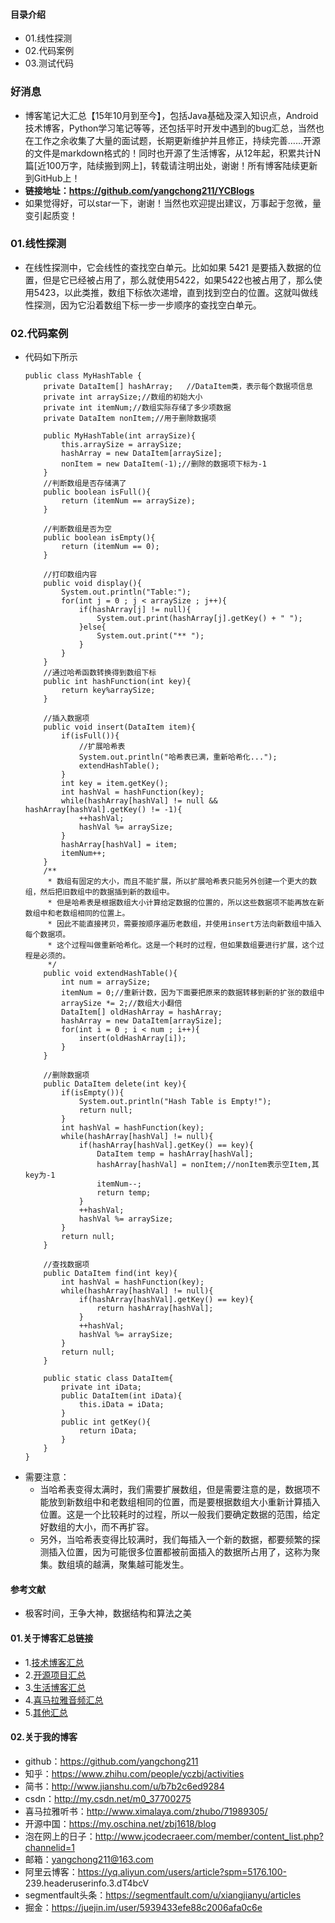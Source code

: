 #### 目录介绍
- 01.线性探测
- 02.代码案例
- 03.测试代码


### 好消息
- 博客笔记大汇总【15年10月到至今】，包括Java基础及深入知识点，Android技术博客，Python学习笔记等等，还包括平时开发中遇到的bug汇总，当然也在工作之余收集了大量的面试题，长期更新维护并且修正，持续完善……开源的文件是markdown格式的！同时也开源了生活博客，从12年起，积累共计N篇[近100万字，陆续搬到网上]，转载请注明出处，谢谢！所有博客陆续更新到GitHub上！
- **链接地址：https://github.com/yangchong211/YCBlogs**
- 如果觉得好，可以star一下，谢谢！当然也欢迎提出建议，万事起于忽微，量变引起质变！


### 01.线性探测
- 在线性探测中，它会线性的查找空白单元。比如如果 5421 是要插入数据的位置，但是它已经被占用了，那么就使用5422，如果5422也被占用了，那么使用5423，以此类推，数组下标依次递增，直到找到空白的位置。这就叫做线性探测，因为它沿着数组下标一步一步顺序的查找空白单元。


### 02.代码案例
- 代码如下所示
    ```
    public class MyHashTable {
        private DataItem[] hashArray;   //DataItem类，表示每个数据项信息
        private int arraySize;//数组的初始大小
        private int itemNum;//数组实际存储了多少项数据
        private DataItem nonItem;//用于删除数据项
         
        public MyHashTable(int arraySize){
            this.arraySize = arraySize;
            hashArray = new DataItem[arraySize];
            nonItem = new DataItem(-1);//删除的数据项下标为-1
        }
        //判断数组是否存储满了
        public boolean isFull(){
            return (itemNum == arraySize);
        }
         
        //判断数组是否为空
        public boolean isEmpty(){
            return (itemNum == 0);
        }
         
        //打印数组内容
        public void display(){
            System.out.println("Table:");
            for(int j = 0 ; j < arraySize ; j++){
                if(hashArray[j] != null){
                    System.out.print(hashArray[j].getKey() + " ");
                }else{
                    System.out.print("** ");
                }
            }
        }
        //通过哈希函数转换得到数组下标
        public int hashFunction(int key){
            return key%arraySize;
        }
         
        //插入数据项
        public void insert(DataItem item){
            if(isFull()){
                //扩展哈希表
                System.out.println("哈希表已满，重新哈希化...");
                extendHashTable();
            }
            int key = item.getKey();
            int hashVal = hashFunction(key);
            while(hashArray[hashVal] != null && hashArray[hashVal].getKey() != -1){
                ++hashVal;
                hashVal %= arraySize;
            }
            hashArray[hashVal] = item;
            itemNum++;
        }
        /**
         * 数组有固定的大小，而且不能扩展，所以扩展哈希表只能另外创建一个更大的数组，然后把旧数组中的数据插到新的数组中。
         * 但是哈希表是根据数组大小计算给定数据的位置的，所以这些数据项不能再放在新数组中和老数组相同的位置上。
         * 因此不能直接拷贝，需要按顺序遍历老数组，并使用insert方法向新数组中插入每个数据项。
         * 这个过程叫做重新哈希化。这是一个耗时的过程，但如果数组要进行扩展，这个过程是必须的。
         */
        public void extendHashTable(){
            int num = arraySize;
            itemNum = 0;//重新计数，因为下面要把原来的数据转移到新的扩张的数组中
            arraySize *= 2;//数组大小翻倍
            DataItem[] oldHashArray = hashArray;
            hashArray = new DataItem[arraySize];
            for(int i = 0 ; i < num ; i++){
                insert(oldHashArray[i]);
            }
        }
         
        //删除数据项
        public DataItem delete(int key){
            if(isEmpty()){
                System.out.println("Hash Table is Empty!");
                return null;
            }
            int hashVal = hashFunction(key);
            while(hashArray[hashVal] != null){
                if(hashArray[hashVal].getKey() == key){
                    DataItem temp = hashArray[hashVal];
                    hashArray[hashVal] = nonItem;//nonItem表示空Item,其key为-1
                    itemNum--;
                    return temp;
                }
                ++hashVal;
                hashVal %= arraySize;
            }
            return null;
        }
         
        //查找数据项
        public DataItem find(int key){
            int hashVal = hashFunction(key);
            while(hashArray[hashVal] != null){
                if(hashArray[hashVal].getKey() == key){
                    return hashArray[hashVal];
                }
                ++hashVal;
                hashVal %= arraySize;
            }
            return null;
        }
         
        public static class DataItem{
            private int iData;
            public DataItem(int iData){
                this.iData = iData;
            }
            public int getKey(){
                return iData;
            }
        }
    }
    ```
- 需要注意：
    - 当哈希表变得太满时，我们需要扩展数组，但是需要注意的是，数据项不能放到新数组中和老数组相同的位置，而是要根据数组大小重新计算插入位置。这是一个比较耗时的过程，所以一般我们要确定数据的范围，给定好数组的大小，而不再扩容。
    - 另外，当哈希表变得比较满时，我们每插入一个新的数据，都要频繁的探测插入位置，因为可能很多位置都被前面插入的数据所占用了，这称为聚集。数组填的越满，聚集越可能发生。






#### 参考文献
- 极客时间，王争大神，数据结构和算法之美


#### 01.关于博客汇总链接
- 1.[技术博客汇总](https://www.jianshu.com/p/614cb839182c)
- 2.[开源项目汇总](https://blog.csdn.net/m0_37700275/article/details/80863574)
- 3.[生活博客汇总](https://blog.csdn.net/m0_37700275/article/details/79832978)
- 4.[喜马拉雅音频汇总](https://www.jianshu.com/p/f665de16d1eb)
- 5.[其他汇总](https://www.jianshu.com/p/53017c3fc75d)



#### 02.关于我的博客
- github：https://github.com/yangchong211
- 知乎：https://www.zhihu.com/people/yczbj/activities
- 简书：http://www.jianshu.com/u/b7b2c6ed9284
- csdn：http://my.csdn.net/m0_37700275
- 喜马拉雅听书：http://www.ximalaya.com/zhubo/71989305/
- 开源中国：https://my.oschina.net/zbj1618/blog
- 泡在网上的日子：http://www.jcodecraeer.com/member/content_list.php?channelid=1
- 邮箱：yangchong211@163.com
- 阿里云博客：https://yq.aliyun.com/users/article?spm=5176.100- 239.headeruserinfo.3.dT4bcV
- segmentfault头条：https://segmentfault.com/u/xiangjianyu/articles
- 掘金：https://juejin.im/user/5939433efe88c2006afa0c6e







